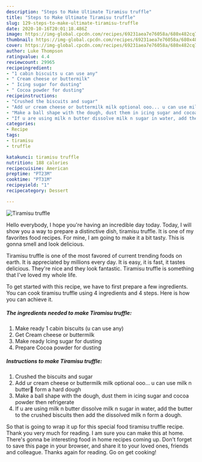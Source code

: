 ```yaml
---
description: "Steps to Make Ultimate Tiramisu truffle"
title: "Steps to Make Ultimate Tiramisu truffle"
slug: 129-steps-to-make-ultimate-tiramisu-truffle
date: 2020-10-16T20:01:18.486Z
image: https://img-global.cpcdn.com/recipes/69231aea7e76058a/680x482cq70/tiramisu-truffle-recipe-main-photo.jpg
thumbnail: https://img-global.cpcdn.com/recipes/69231aea7e76058a/680x482cq70/tiramisu-truffle-recipe-main-photo.jpg
cover: https://img-global.cpcdn.com/recipes/69231aea7e76058a/680x482cq70/tiramisu-truffle-recipe-main-photo.jpg
author: Luke Thompson
ratingvalue: 4.4
reviewcount: 29965
recipeingredient:
- "1 cabin biscuits u can use any"
- " Cream cheese or buttermilk"
- " Icing sugar for dusting"
- " Cocoa powder for dusting"
recipeinstructions:
- "Crushed the biscuits and sugar"
- "Add ur cream cheese or buttermilk milk optional ooo... u can use milk n butter🤣 form a hard dough"
- "Make a ball shape with the dough, dust them in icing sugar and cocoa powder then refrigerate"
- "If u are using milk n butter dissolve milk n sugar in water, add the butter to the crushed biscuits then add the dissolved milk n form a dough."
categories:
- Recipe
tags:
- tiramisu
- truffle

katakunci: tiramisu truffle 
nutrition: 188 calories
recipecuisine: American
preptime: "PT23M"
cooktime: "PT31M"
recipeyield: "1"
recipecategory: Dessert

---
```



![Tiramisu truffle](https://img-global.cpcdn.com/recipes/69231aea7e76058a/680x482cq70/tiramisu-truffle-recipe-main-photo.jpg)

Hello everybody, I hope you're having an incredible day today. Today, I will show you a way to prepare a distinctive dish, tiramisu truffle. It is one of my favorites food recipes. For mine, I am going to make it a bit tasty. This is gonna smell and look delicious.



Tiramisu truffle is one of the most favored of current trending foods on earth. It is appreciated by millions every day. It is easy, it is fast, it tastes delicious. They're nice and they look fantastic. Tiramisu truffle is something that I've loved my whole life.


To get started with this recipe, we have to first prepare a few ingredients. You can cook tiramisu truffle using 4 ingredients and 4 steps. Here is how you can achieve it.

<!--inarticleads1-->

##### The ingredients needed to make Tiramisu truffle:

1. Make ready 1 cabin biscuits (u can use any)
1. Get  Cream cheese or buttermilk
1. Make ready  Icing sugar for dusting
1. Prepare  Cocoa powder for dusting




<!--inarticleads2-->

##### Instructions to make Tiramisu truffle:

1. Crushed the biscuits and sugar
1. Add ur cream cheese or buttermilk milk optional ooo... u can use milk n butter🤣 form a hard dough
1. Make a ball shape with the dough, dust them in icing sugar and cocoa powder then refrigerate
1. If u are using milk n butter dissolve milk n sugar in water, add the butter to the crushed biscuits then add the dissolved milk n form a dough.




So that is going to wrap it up for this special food tiramisu truffle recipe. Thank you very much for reading. I am sure you can make this at home. There's gonna be interesting food in home recipes coming up. Don't forget to save this page in your browser, and share it to your loved ones, friends and colleague. Thanks again for reading. Go on get cooking!
